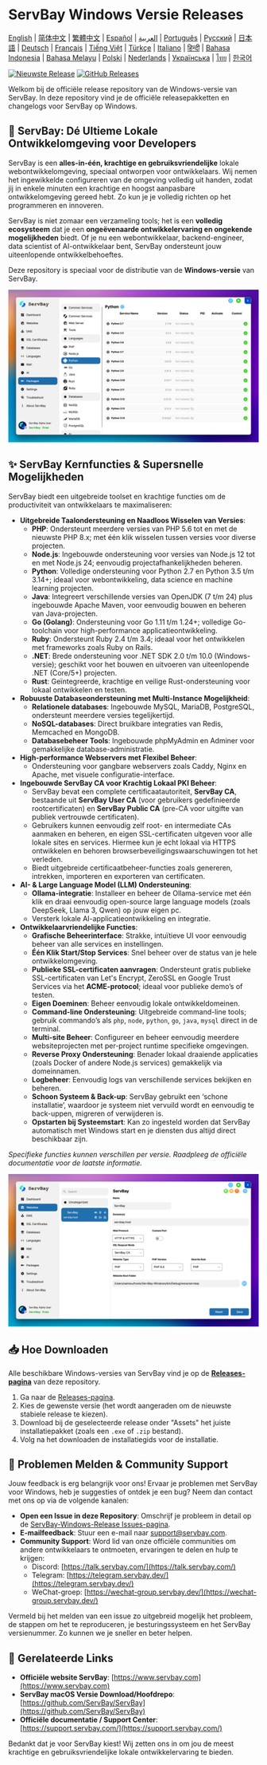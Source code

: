 # ServBay Windows Versie Releases

[English](/README.md) | [简体中文](/README_zh-CN.md) | [繁體中文](/README_zh-TW.md) | [Español](/README_es.md) | [العربية](/README_ar.md) | [Português](/README_pt.md) | [Русский](/README_ru.md) | [日本語](/README_ja.md) | [Deutsch](/README_de.md) | [Français](/README_fr.md) | [Tiếng Việt](/README_vi.md) | [Türkçe](/README_tr.md) | [Italiano](/README_it.md) | [हिन्दी](/README_hi.md) | [Bahasa Indonesia](/README_id.md) | [Bahasa Melayu](/README_ms.md) | [Polski](/README_pl.md) | [Nederlands](/README_nl.md) | [Українська](/README_uk.md) | [ไทย](/README_th.md) | [한국어](/README_ko.md)

[![Nieuwste Release](https://img.shields.io/github/v/release/ServBay/ServBay-Windows-Release?display_name=tag&sort=date&label=Latest%20Release)](../../releases/latest)
[![GitHub Releases](https://img.shields.io/github/downloads/ServBay/ServBay-Windows-Release/total?label=Total%20Downloads)](../../releases)

Welkom bij de officiële release repository van de Windows-versie van ServBay. In deze repository vind je de officiële releasepakketten en changelogs voor ServBay op Windows.

## 🚀 ServBay: Dé Ultieme Lokale Ontwikkelomgeving voor Developers

ServBay is een **alles-in-één, krachtige en gebruiksvriendelijke** lokale webontwikkelomgeving, speciaal ontworpen voor ontwikkelaars. Wij nemen het ingewikkelde configureren van de omgeving volledig uit handen, zodat jij in enkele minuten een krachtige en hoogst aanpasbare ontwikkelomgeving gereed hebt. Zo kun je je volledig richten op het programmeren en innoveren.

ServBay is niet zomaar een verzameling tools; het is een **volledig ecosysteem** dat je een **ongeëvenaarde ontwikkelervaring en ongekende mogelijkheden** biedt. Of je nu een webontwikkelaar, backend-engineer, data scientist of AI-ontwikkelaar bent, ServBay ondersteunt jouw uiteenlopende ontwikkelbehoeftes.

Deze repository is speciaal voor de distributie van de **Windows-versie** van ServBay.

![ServBay Windows versie screenshot: Softwarepakketten](screenshots/softwares.png)

## ✨ ServBay Kernfuncties & Supersnelle Mogelijkheden

ServBay biedt een uitgebreide toolset en krachtige functies om de productiviteit van ontwikkelaars te maximaliseren:

*   **Uitgebreide Taalondersteuning en Naadloos Wisselen van Versies**:
    *   **PHP**: Ondersteunt meerdere versies van PHP 5.6 tot en met de nieuwste PHP 8.x; met één klik wisselen tussen versies voor diverse projecten.
    *   **Node.js**: Ingebouwde ondersteuning voor versies van Node.js 12 tot en met Node.js 24; eenvoudig projectafhankelijkheden beheren.
    *   **Python**: Volledige ondersteuning voor Python 2.7 en Python 3.5 t/m 3.14+; ideaal voor webontwikkeling, data science en machine learning projecten.
    *   **Java**: Integreert verschillende versies van OpenJDK (7 t/m 24) plus ingebouwde Apache Maven, voor eenvoudig bouwen en beheren van Java-projecten.
    *   **Go (Golang)**: Ondersteuning voor Go 1.11 t/m 1.24+; volledige Go-toolchain voor high-performance applicatieontwikkeling.
    *   **Ruby**: Ondersteunt Ruby 2.4 t/m 3.4; ideaal voor het ontwikkelen met frameworks zoals Ruby on Rails.
    *   **.NET**: Brede ondersteuning voor .NET SDK 2.0 t/m 10.0 (Windows-versie); geschikt voor het bouwen en uitvoeren van uiteenlopende .NET (Core/5+) projecten.
    *   **Rust**: Geïntegreerde, krachtige en veilige Rust-ondersteuning voor lokaal ontwikkelen en testen.
*   **Robuuste Databaseondersteuning met Multi-Instance Mogelijkheid**:
    *   **Relationele databases**: Ingebouwde MySQL, MariaDB, PostgreSQL, ondersteunt meerdere versies tegelijkertijd.
    *   **NoSQL-databases**: Direct bruikbare integraties van Redis, Memcached en MongoDB.
    *   **Databasebeheer Tools**: Ingebouwde phpMyAdmin en Adminer voor gemakkelijke database-administratie.
*   **High-performance Webservers met Flexibel Beheer**:
    *   Ondersteuning voor gangbare webservers zoals Caddy, Nginx en Apache, met visuele configuratie-interface.
*   **Ingebouwde ServBay CA voor Krachtig Lokaal PKI Beheer**:
    *   ServBay bevat een complete certificaatautoriteit, **ServBay CA**, bestaande uit **ServBay User CA** (voor gebruikers gedefinieerde rootcertificaten) en **ServBay Public CA** (pre-CA voor uitgifte van publiek vertrouwde certificaten).
    *   Gebruikers kunnen eenvoudig zelf root- en intermediate CAs aanmaken en beheren, en eigen SSL-certificaten uitgeven voor alle lokale sites en services. Hiermee kun je echt lokaal via HTTPS ontwikkelen en behoren browserbeveiligingswaarschuwingen tot het verleden.
    *   Biedt uitgebreide certificaatbeheer-functies zoals genereren, intrekken, importeren en exporteren van certificaten.
*   **AI- & Large Language Model (LLM) Ondersteuning**:
    *   **Ollama-integratie**: Installeer en beheer de Ollama-service met één klik en draai eenvoudig open-source large language models (zoals DeepSeek, Llama 3, Qwen) op jouw eigen pc.
    *   Versterk lokale AI-applicatieontwikkeling en integratie.
*   **Ontwikkelaarvriendelijke Functies**:
    *   **Grafische Beheerinterface**: Strakke, intuïtieve UI voor eenvoudig beheer van alle services en instellingen.
    *   **Één Klik Start/Stop Services**: Snel beheer over de status van je hele ontwikkelomgeving.
    *   **Publieke SSL-certificaten aanvragen**: Ondersteunt gratis publieke SSL-certificaten van Let's Encrypt, ZeroSSL en Google Trust Services via het **ACME-protocol**; ideaal voor publieke demo’s of testen.
    *   **Eigen Doeminen**: Beheer eenvoudig lokale ontwikkeldomeinen.
    *   **Command-line Ondersteuning**: Uitgebreide command-line tools; gebruik commando’s als `php`, `node`, `python`, `go`, `java`, `mysql` direct in de terminal.
    *   **Multi-site Beheer**: Configureer en beheer eenvoudig meerdere websiteprojecten met per-project runtime specifieke omgevingen.
    *   **Reverse Proxy Ondersteuning**: Benader lokaal draaiende applicaties (zoals Docker of andere Node.js services) gemakkelijk via domeinnamen.
    *   **Logbeheer**: Eenvoudig logs van verschillende services bekijken en beheren.
    *   **Schoon Systeem & Back-up**: ServBay gebruikt een ‘schone installatie’, waardoor je systeem niet vervuild wordt en eenvoudig te back-uppen, migreren of verwijderen is.
    *   **Opstarten bij Systeemstart**: Kan zo ingesteld worden dat ServBay automatisch met Windows start en je diensten dus altijd direct beschikbaar zijn.

*Specifieke functies kunnen verschillen per versie. Raadpleeg de officiële documentatie voor de laatste informatie.*

![ServBay Windows versie screenshot: Website](screenshots/website.png)

## 📥 Hoe Downloaden

Alle beschikbare Windows-versies van ServBay vind je op de **[Releases-pagina](../../releases)** van deze repository.

1.  Ga naar de [Releases-pagina](../../releases).
2.  Kies de gewenste versie (het wordt aangeraden om de nieuwste stabiele release te kiezen).
3.  Download bij de geselecteerde release onder "Assets" het juiste installatiepakket (zoals een `.exe` of `.zip` bestand).
4.  Volg na het downloaden de installatiegids voor de installatie.

## 💬 Problemen Melden & Community Support

Jouw feedback is erg belangrijk voor ons! Ervaar je problemen met ServBay voor Windows, heb je suggesties of ontdek je een bug? Neem dan contact met ons op via de volgende kanalen:

*   **Open een Issue in deze Repository**: Omschrijf je probleem in detail op de [ServBay-Windows-Release Issues-pagina](../../issues).
*   **E-mailfeedback**: Stuur een e-mail naar [support@servbay.com](mailto:support@servbay.com).
*   **Community Support**: Word lid van onze officiële communities om andere ontwikkelaars te ontmoeten, ervaringen te delen en hulp te krijgen:
    *   Discord: [https://talk.servbay.com/](https://talk.servbay.com/)
    *   Telegram: [https://telegram.servbay.dev/](https://telegram.servbay.dev/)
    *   WeChat-groep: [https://wechat-group.servbay.dev/](https://wechat-group.servbay.dev/)

Vermeld bij het melden van een issue zo uitgebreid mogelijk het probleem, de stappen om het te reproduceren, je besturingssysteem en het ServBay versienummer. Zo kunnen we je sneller en beter helpen.

## 🔗 Gerelateerde Links

*   **Officiële website ServBay**: [https://www.servbay.com](https://www.servbay.com)
*   **ServBay macOS Versie Download/Hoofdrepo**: [https://github.com/ServBay/ServBay](https://github.com/ServBay/ServBay)
*   **Officiële documentatie / Support Center**: [https://support.servbay.com/](https://support.servbay.com/)

Bedankt dat je voor ServBay kiest! Wij zetten ons in om jou de meest krachtige en gebruiksvriendelijke lokale ontwikkelervaring te bieden.